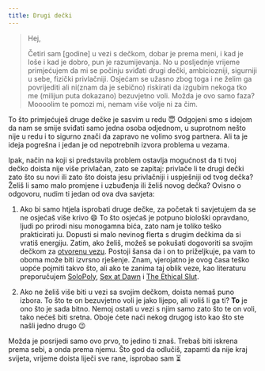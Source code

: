 ```yaml
---
title: Drugi dečki
---
```


> Hej,
>
> Četiri sam [godine] u vezi s dečkom, dobar je prema meni, i kad je loše i kad je dobro, pun je razumijevanja. No u posljednje vrijeme primjećujem da mi se počinju sviđati drugi dečki, ambiciozniji, sigurniji u sebe, fizički privlačniji. Osjećam se užasno zbog toga i ne želim ga povrijediti ali ni(znam da je sebično) riskirati da izgubim nekoga tko me (milijun puta dokazano) bezuvjetno voli. Možda je ovo samo faza? Moooolim te pomozi mi, nemam više volje ni za čim.

To što primjećuješ druge dečke je sasvim u redu :innocent: Odgojeni smo s idejom da nam se smije sviđati samo jedna osoba odjednom, u suprotnom nešto nije u redu i to sigurno znači da zapravo ne volimo svog partnera. Ali ta je ideja pogrešna i jedan je od nepotrebnih izvora problema u vezama.

Ipak, način na koji si predstavila problem ostavlja mogućnost da ti tvoj dečko doista nije više privlačan, zato se zapitaj: privlače li te drugi dečki zato što su novi ili zato što doista jesu privlačniji i uspješniji od tvog dečka? Želiš li samo malo promjene i uzbuđenja ili želiš novog dečka? Ovisno o odgovoru, nudim ti jedan od ova dva savjeta:

  1. Ako bi samo htjela isprobati druge dečke, za početak ti savjetujem da se ne osjećaš više krivo :smile: To što osjećaš je potpuno biološki opravdano, ljudi po prirodi nisu monogamna bića, zato nam je toliko teško prakticirati ju. Dopusti si malo nevinog flerta s drugim dečkima da si vratiš energiju. Zatim, ako želiš, možeš se pokušati dogovoriti sa svojim dečkom za [otvorenu vezu]. Postoji šansa da i on to priželjkuje, pa vam to oboma može biti izvrsno rješenje. Znam, vjerojatno je ovog časa teško uopće pojmiti takvo što, ali ako te zanima taj oblik veze, kao literaturu preporučujem [SoloPoly], [Sex at Dawn] i [The Ethical Slut].

  1. Ako ne želiš više biti u vezi sa svojim dečkom, doista nemaš puno izbora. To što te on bezuvjetno voli je jako lijepo, ali voliš li ga ti? **To** je ono što je sada bitno. Nemoj ostati u vezi s njim samo zato što te on voli, tako nećeš biti sretna. Oboje ćete naći nekog drugog isto kao što ste našli jedno drugo :wink:

Možda je posrijedi samo ovo prvo, to jedino ti znaš. Trebaš biti iskrena prema sebi, a onda prema njemu. Što god da odlučiš, zapamti da nije kraj svijeta, vrijeme doista liječi sve rane, isprobao sam :hourglass_flowing_sand:

[otvorenu vezu]: https://en.wikipedia.org/wiki/Open_relationship
[solopoly]: http://solopoly.net/
[sex at dawn]: http://amzn.com/1491512407
[the ethical slut]: http://amzn.com/1587613379
